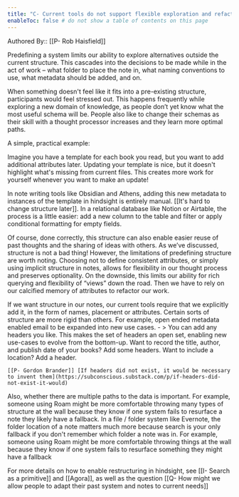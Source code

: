 ```yaml
---
title: "C- Current tools do not support flexible exploration and refactoring of structures as they inevitably evolve"
enableToc: false # do not show a table of contents on this page
---
```


Authored By:: [[P- Rob Haisfield]]



Predefining a system limits our ability to explore alternatives outside the current structure.  This cascades into the decisions to be made while in the act of work – what folder to place the note in, what naming conventions to use, what metadata should be added, and on.  

When something doesn't feel like it fits into a pre-existing structure, participants would feel stressed out. This happens frequently while exploring a new domain of knowledge, as people don’t yet know what the most useful schema will be. People also like to change their schemas as their skill with a thought processor increases and they learn more optimal paths.

A simple, practical example: 

Imagine you have a template for each book you read, but you want to add additional attributes later. Updating your template is nice, but it doesn't highlight what's missing from current files. This creates more work for yourself whenever you want to make an update!

In note writing tools like Obsidian and Athens, adding this new metadata to instances of the template in hindsight is entirely manual.  [[It's hard to change structure later]]. In a relational database like Notion or Airtable, the process is a little easier: add a new column to the table and filter or apply conditional formatting for empty fields.

Of course, done correctly, this structure can also enable easier reuse of past thoughts and the sharing of ideas with others. As we’ve discussed, structure is not a bad thing! However, the limitations of predefining structure are worth noting. Choosing not to define consistent attributes, or simply using implicit structure in notes, allows for flexibility in our thought process and preserves optionality.  On the downside, this limits our ability for rich querying and flexibility of “views” down the road. Then we have to rely on our calcified memory of attributes to refactor our work. 

If we want structure in our notes, our current tools require that we explicitly add it, in the form of names, placement or attributes. Certain sorts of structure are more rigid than others. For example, open ended metadata enabled email to be expanded into new use cases.
    - > You can add any headers you like. This makes the set of headers an open set, enabling new use-cases to evolve from the bottom-up. Want to record the title, author, and publish date of your books? Add some headers. Want to include a location? Add a header. 

    [[P- Gordon Brander]] [If headers did not exist, it would be necessary to invent them](https://subconscious.substack.com/p/if-headers-did-not-exist-it-would)

Also, whether there are multiple paths to the data is important.  For example, someone using Roam might be more comfortable throwing many types of structure at the wall because they know if one system fails to resurface a note they likely have a fallback. In a file / folder system like Evernote, the folder location of a note matters much more because search is your only fallback if you don't remember which folder a note was in. For example, someone using Roam might be more comfortable throwing things at the wall because they know if one system fails to resurface something they might have a fallback

For more details on how to enable restructuring in hindsight, see [[I- Search as a primitive]] and [[Agora]], as well as the question [[Q- How might we allow people to adapt their past system and notes to current needs]]
